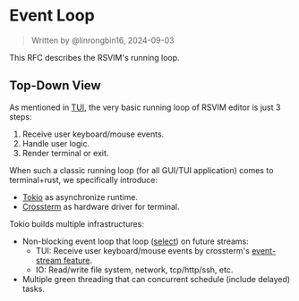 # Event Loop

> Written by @linrongbin16, 2024-09-03

This RFC describes the RSVIM's running loop.

## Top-Down View

As mentioned in [TUI](https://github.com/rsvim/rfc/blob/e47afd180cc7038675addecf82efed040336ad72/1-TUI.md?#L9), the very basic running loop of RSVIM editor is just 3 steps:

1. Receive user keyboard/mouse events.
2. Handle user logic.
3. Render terminal or exit.

When such a classic running loop (for all GUI/TUI application) comes to terminal+rust, we specifically introduce:

- [Tokio](https://tokio.rs/) as asynchronize runtime.
- [Crossterm](https://github.com/crossterm-rs/crossterm) as hardware driver for terminal.

Tokio builds multiple infrastructures:

- Non-blocking event loop that loop ([select](https://docs.rs/tokio/latest/tokio/macro.select.html)) on future streams:
  - TUI: Receive user keyboard/mouse events by crossterm's [event-stream feature](https://github.com/crossterm-rs/crossterm?tab=readme-ov-file#feature-flags).
  - IO: Read/write file system, network, tcp/http/ssh, etc.
- Multiple green threading that can concurrent schedule (include delayed) tasks.
